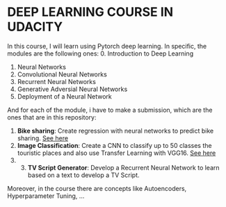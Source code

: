 # DEEP LEARNING COURSE IN UDACITY
In this course, I will learn using Pytorch deep learning. In specific, the modules are the following ones:
0. Introduction to Deep Learning
1. Neural Networks
2. Convolutional Neural Networks
3. Recurrent Neural Networks
4. Generative Adversial Neural Networks
5. Deployment of a Neural Network

And for each of the module, i have to make a submission, which are the ones that are in this repository:
1. **Bike sharing**: Create regression with neural networks to predict bike sharing. <a href="https://github.com/Nil-Andreu/deep-learning/tree/master/submission_bike-sharing">See here</a>
2. **Image Classification**: Create a CNN to classify up to 50 classes the touristic places and also use Transfer Learning with VGG16. <a href="https://github.com/Nil-Andreu/deep-learning/tree/master/submission_landmark">See here</a>
3. 3. **TV Script Generator**: Develop a Recurrent Neural Network to learn based on a text to develop a TV Script.

Moreover, in the course there are concepts like Autoencoders, Hyperparameter Tuning, ... 
